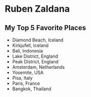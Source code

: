 # Ruben Zaldana
## My Top 5 Favorite Places

- Diamond Beach, Iceland
- Kirkjufell, Iceland
- Bali, Indonesia
- Lake District, England
- Peak District, England
- Amsterdam, Netherlands  
- Yosemite, USA
- Pisa, Italy
- Paris, France
- Bangkok, Thailand

